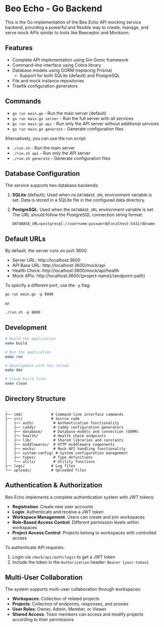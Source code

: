 # Beo Echo - Go Backend

This is the Go implementation of the Beo Echo API mocking service backend, providing a powerful and flexible way to create, manage, and serve mock APIs similar to tools like Beeceptor and Mockoon.

## Features

- Complete API implementation using Gin Gonic framework
- Command-line interface using Cobra library
- Database models using GORM (replacing Prisma)
  - Support for both SQLite (default) and PostgreSQL
- File and mock instance repositories
- Traefik configuration generators

## Commands

- `go run main.go` - Run the main server (default)
- `go run main.go server` - Run the full server with all services
- `go run main.go api` - Run only the API server without additional services
- `go run main.go generate` - Generate configuration files

Alternatively, you can use the run script:
- `./run.sh` - Run the main server
- `./run.sh api` - Run only the API server
- `./run.sh generate` - Generate configuration files

## Database Configuration

The service supports two database backends:

1. **SQLite** (default): Used when no `DATABASE_URL` environment variable is set. Data is stored in a SQLite file in the configured data directory.

2. **PostgreSQL**: Used when the `DATABASE_URL` environment variable is set. The URL should follow the PostgreSQL connection string format:
   ```
   DATABASE_URL=postgresql://username:password@localhost:5432/dbname
   ```

## Default URLs

By default, the server runs on port 3600:

- Server URL: http://localhost:3600
- API Base URL: http://localhost:3600/mock/api
- Health Check: http://localhost:3600/mock/api/health
- Mock APIs: http://localhost:3600/{project-name}/{endpoint-path}

To specify a different port, use the `-p` flag:
```
go run main.go -p 8080
```
or
```
./run.sh -p 8080
```

## Development

```bash
# Build the application
make build

# Run the application
make run

# Development with hot-reload
make dev

# Clean build files
make clean
```

## Directory Structure

```
.
├── cmd/             # Command-line interface commands
├── src/             # Source code
│   ├── auth/         # Authentication functionality
│   ├── caddy/        # Caddy configuration generators
│   ├── database/     # Database models and connection (GORM)
│   ├── health/       # Health check endpoints
│   ├── lib/          # Shared libraries and constants
│   ├── middlewares/  # HTTP middleware components
│   ├── mocks/        # Mock API handling functionality
│   ├── system-config/ # System configuration management
│   ├── types/        # Type definitions
│   └── utils/        # Utility functions
├── logs/            # Log files
└── uploads/         # Uploaded files
```

## Authentication & Authorization

Beo Echo implements a complete authentication system with JWT tokens:

- **Registration**: Create new user accounts
- **Login**: Authenticate and receive a JWT token
- **Workspace Management**: Users can create and join workspaces
- **Role-Based Access Control**: Different permission levels within workspaces
- **Project Access Control**: Projects belong to workspaces with controlled access

To authenticate API requests:
1. Login via `/mock/api/auth/login` to get a JWT token
2. Include the token in the `Authorization` header: `Bearer {your-token}`

## Multi-User Collaboration

The system supports multi-user collaboration through workspaces:

- **Workspaces**: Collection of related projects
- **Projects**: Collection of endpoints, responses, and proxies 
- **User Roles**: Owner, Admin, Member, or Viewer
- **Shared Access**: Team members can access and modify projects according to their permissions
